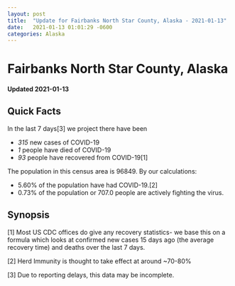 ```yaml
---
layout: post
title:  "Update for Fairbanks North Star County, Alaska - 2021-01-13"
date:   2021-01-13 01:01:29 -0600
categories: Alaska
---
```


# Fairbanks North Star County, Alaska
#### Updated 2021-01-13

## Quick Facts

In the last 7 days[3] we project there have been
- *315* new cases of COVID-19
- *1* people have died of COVID-19
- *93* people have recovered from COVID-19[1]

The population in this census area is 96849. By our calculations:
- 5.60% of the population have had COVID-19.[2]
- 0.73% of the population or 707.0 people are actively fighting the virus.

## Synopsis




[1] Most US CDC offices do give any recovery statistics- we base this on a formula which looks at confirmed new cases
15 days ago (the average recovery time) and deaths over the last 7 days.

[2] Herd Immunity is thought to take effect at around ~70-80%

[3] Due to reporting delays, this data may be incomplete.
 
    